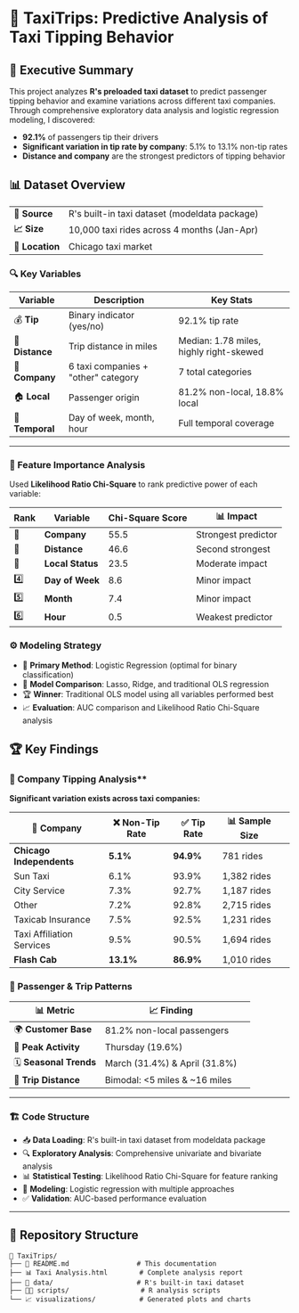 # 🚕 TaxiTrips: Predictive Analysis of Taxi Tipping Behavior

## 🎯 Executive Summary

This project analyzes **R's preloaded taxi dataset** to predict passenger tipping behavior and examine variations across different taxi companies. Through comprehensive exploratory data analysis and logistic regression modeling, I discovered:

- **92.1%** of passengers tip their drivers
- **Significant variation in tip rate by company**: 5.1% to 13.1% non-tip rates
- **Distance and company** are the strongest predictors of tipping behavior

## 📊 Dataset Overview

<table>
<tr>
<td><strong>📍 Source</strong></td>
<td>R's built-in taxi dataset (modeldata package)</td>
</tr>
<tr>
<td><strong>📈 Size</strong></td>
<td>10,000 taxi rides across 4 months (Jan-Apr)</td>
</tr>
<tr>
<td><strong>🌆 Location</strong></td>
<td>Chicago taxi market</td>
</tr>
</table>

### 🔍 Key Variables

| Variable | Description | Key Stats |
|----------|-------------|-----------|
| 💰 **Tip** | Binary indicator (yes/no) | 92.1% tip rate |
| 📏 **Distance** | Trip distance in miles | Median: 1.78 miles, highly right-skewed 
| 🏢 **Company** | 6 taxi companies + "other" category | 7 total categories |
| 🏠 **Local** | Passenger origin | 81.2% non-local, 18.8% local |
| 📅 **Temporal** | Day of week, month, hour | Full temporal coverage |

---
### 🎯 Feature Importance Analysis

Used **Likelihood Ratio Chi-Square** to rank predictive power of each variable:

| Rank | Variable | Chi-Square Score | 📊 Impact |
|------|----------|------------------|-----------|
| 🥇 | **Company** | 55.5 | Strongest predictor |
| 🥈 | **Distance** | 46.6 | Second strongest |
| 🥉 | **Local Status** | 23.5 | Moderate impact |
| 4️⃣ | **Day of Week** | 8.6 | Minor impact |
| 5️⃣ | **Month** | 7.4 | Minor impact |
| 6️⃣ | **Hour** | 0.5 | Weakest predictor |

### ⚙️ Modeling Strategy
- 🎯 **Primary Method**: Logistic Regression (optimal for binary classification)
- 🔄 **Model Comparison**: Lasso, Ridge, and traditional OLS regression
- 🏆 **Winner**: Traditional OLS model using all variables performed best
- 📈 **Evaluation**: AUC comparison and Likelihood Ratio Chi-Square analysis

## 🏆 Key Findings

### 🚕 Company Tipping Analysis**

**Significant variation exists across taxi companies:**

<div align="center">

| 🏢 Company | ❌ Non-Tip Rate | ✅ Tip Rate | 📊 Sample Size ||
|------------|----------------|-------------|----------------|-|
| **Chicago Independents** | **5.1%** | **94.9%** | 781 rides ||
| Sun Taxi | 6.1% | 93.9% | 1,382 rides ||
| City Service | 7.3% | 92.7% | 1,187 rides ||
| Other | 7.2% | 92.8% | 2,715 rides ||
| Taxicab Insurance | 7.5% | 92.5% | 1,231 rides ||
| Taxi Affiliation Services | 9.5% | 90.5% | 1,694 rides ||
| **Flash Cab** | **13.1%** | **86.9%** | 1,010 rides ||

</div>

### 👥 Passenger & Trip Patterns

<div align="center">

| 📊 Metric | 📈 Finding ||
|-----------|------------|-------------------|
| 🌍 **Customer Base** | 81.2% non-local passengers|
| 📅 **Peak Activity** | Thursday (19.6%) |
| 🗓️ **Seasonal Trends** | March (31.4%) & April (31.8%) |
| 📏 **Trip Distance** | Bimodal: <5 miles & ~16 miles ||

</div>

---
### 🏗️ Code Structure
- 📥 **Data Loading**: R's built-in taxi dataset from modeldata package
- 🔍 **Exploratory Analysis**: Comprehensive univariate and bivariate analysis
- 📊 **Statistical Testing**: Likelihood Ratio Chi-Square for feature ranking
- 🧠 **Modeling**: Logistic regression with multiple approaches
- ✅ **Validation**: AUC-based performance evaluation
---

## 📁 Repository Structure
```
🚕 TaxiTrips/
├── 📖 README.md                 # This documentation
├── 📊 Taxi Analysis.html        # Complete analysis report  
├── 💾 data/                     # R's built-in taxi dataset
├── 🧑‍💻 scripts/                  # R analysis scripts
└── 📈 visualizations/           # Generated plots and charts
```

